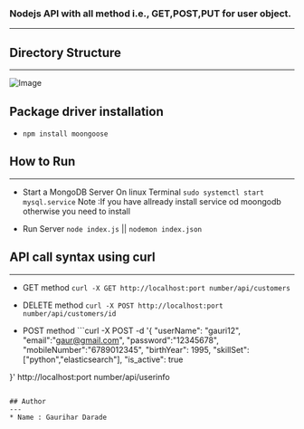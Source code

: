 ### **Nodejs API with all method i.e., GET,POST,PUT  for user object.**
---

## Directory Structure
---
![Image](directory.png)


## Package driver installation
 * `npm install moongoose`

## How to Run
---
* Start a MongoDB Server
    On linux Terminal `sudo systemctl start mysql.service`
    Note :If you have allready install service od moongodb otherwise you need to install

*	Run Server `node index.js` || `nodemon index.json`

## API call syntax using curl
---

* GET method  ```curl -X GET http://localhost:port number/api/customers```

* DELETE method ```curl -X POST http://localhost:port number/api/customers/id```

* POST method ```curl -X POST -d '{
  "userName": "gauri12",
  "email":"gaur@gmail.com",
  "password":"12345678",
  "mobileNumber":"6789012345",
  "birthYear": 1995,
  "skillSet":["python","elasticsearch"],
  "is_active": true


}' http://localhost:port number/api/userinfo
 ```

## Author
---
* Name : Gaurihar Darade
